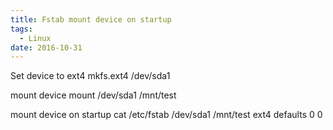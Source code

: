```yaml
---
title: Fstab mount device on startup
tags:
  - Linux
date: 2016-10-31
---
```


Set device to ext4
mkfs.ext4 /dev/sda1

mount device
mount /dev/sda1 /mnt/test

mount device on startup
cat /etc/fstab
/dev/sda1 /mnt/test ext4 defaults 0 0